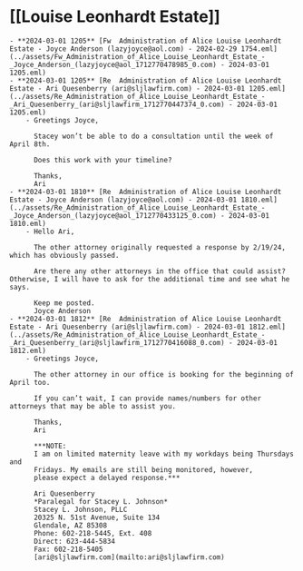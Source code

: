 # [[Louise Leonhardt Estate]]
	- **2024-03-01 1205** [Fw  Administration of Alice Louise Leonhardt Estate - Joyce Anderson (lazyjoyce@aol.com) - 2024-02-29 1754.eml](../assets/Fw_Administration_of_Alice_Louise_Leonhardt_Estate_-_Joyce_Anderson_(lazyjoyce@aol_1712770478985_0.com) - 2024-03-01 1205.eml)
	- **2024-03-01 1205** [Re  Administration of Alice Louise Leonhardt Estate - Ari Quesenberry (ari@sljlawfirm.com) - 2024-03-01 1205.eml](../assets/Re_Administration_of_Alice_Louise_Leonhardt_Estate_-_Ari_Quesenberry_(ari@sljlawfirm_1712770447374_0.com) - 2024-03-01 1205.eml)
		- Greetings Joyce,
		  
		  Stacey won’t be able to do a consultation until the week of April 8th.
		  
		  Does this work with your timeline?
		  
		  Thanks,
		  Ari
	- **2024-03-01 1810** [Re  Administration of Alice Louise Leonhardt Estate - Joyce Anderson (lazyjoyce@aol.com) - 2024-03-01 1810.eml](../assets/Re_Administration_of_Alice_Louise_Leonhardt_Estate_-_Joyce_Anderson_(lazyjoyce@aol_1712770433125_0.com) - 2024-03-01 1810.eml)
		- Hello Ari,
		  
		  The other attorney originally requested a response by 2/19/24, which has obviously passed.
		  
		  Are there any other attorneys in the office that could assist? Otherwise, I will have to ask for the additional time and see what he says.
		  
		  Keep me posted.
		  Joyce Anderson
	- **2024-03-01 1812** [Re  Administration of Alice Louise Leonhardt Estate - Ari Quesenberry (ari@sljlawfirm.com) - 2024-03-01 1812.eml](../assets/Re_Administration_of_Alice_Louise_Leonhardt_Estate_-_Ari_Quesenberry_(ari@sljlawfirm_1712770416088_0.com) - 2024-03-01 1812.eml)
		- Greetings Joyce,
		  
		  The other attorney in our office is booking for the beginning of April too.
		  
		  If you can’t wait, I can provide names/numbers for other attorneys that may be able to assist you.
		  
		  Thanks,
		  Ari
		  
		  ***NOTE:
		  I am on limited maternity leave with my workdays being Thursdays and 
		  Fridays. My emails are still being monitored, however, 
		  please expect a delayed response.***
		  
		  Ari Quesenberry
		  *Paralegal for Stacey L. Johnson*
		  Stacey L. Johnson, PLLC
		  20325 N. 51st Avenue, Suite 134
		  Glendale, AZ 85308
		  Phone: 602-218-5445, Ext. 408
		  Direct: 623-444-5834
		  Fax: 602-218-5405
		  [ari@sljlawfirm.com](mailto:ari@sljlawfirm.com)